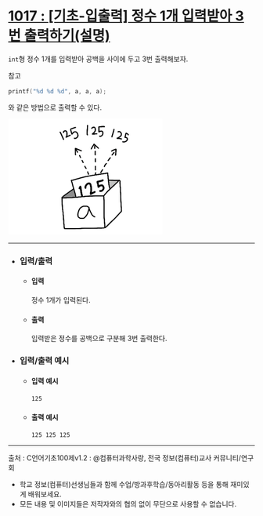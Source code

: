 # [1017 : [기초-입출력] 정수 1개 입력받아 3번 출력하기(설명)](https://codeup.kr/problem.php?id=1017)

`int`형 정수 1개를 입력받아 공백을 사이에 두고 3번 출력해보자.

참고
```C
printf("%d %d %d", a, a, a);
```
와 같은 방법으로 출력할 수 있다.

<img src="https://raw.githubusercontent.com/sciencebeta2/PS/refs/heads/main/CodeUp/1017%20%3A%20%5B%EA%B8%B0%EC%B4%88-%EC%9E%85%EC%B6%9C%EB%A0%A5%5D%20%EC%A0%95%EC%88%98%201%EA%B0%9C%20%EC%9E%85%EB%A0%A5%EB%B0%9B%EC%95%84%203%EB%B2%88%20%EC%B6%9C%EB%A0%A5%ED%95%98%EA%B8%B0(%EC%84%A4%EB%AA%85)/codeup_1017.png">

-------------------------------------------------
- ### 입력/출력
  - #### 입력

    정수 1개가 입력된다.

  - #### 출력

    입력받은 정수를 공백으로 구분해 3번 출력한다.

- ### 입력/출력 예시
  - #### 입력 예시
    ```
    125
    ```
  - #### 출력 예시
    ```
    125 125 125
    ```
-----------------------------------------------------
출처 : C언어기초100제v1.2 : @컴퓨터과학사랑, 전국 정보(컴퓨터)교사 커뮤니티/연구회
- 학교 정보(컴퓨터)선생님들과 함께 수업/방과후학습/동아리활동 등을 통해 재미있게 배워보세요. 
- 모든 내용 및 이미지들은 저작자와의 협의 없이 무단으로 사용할 수 없습니다.
